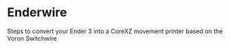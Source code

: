 # Enderwire
Steps to convert your Ender 3 into a CoreXZ movement printer based on the Voron Switchwire
